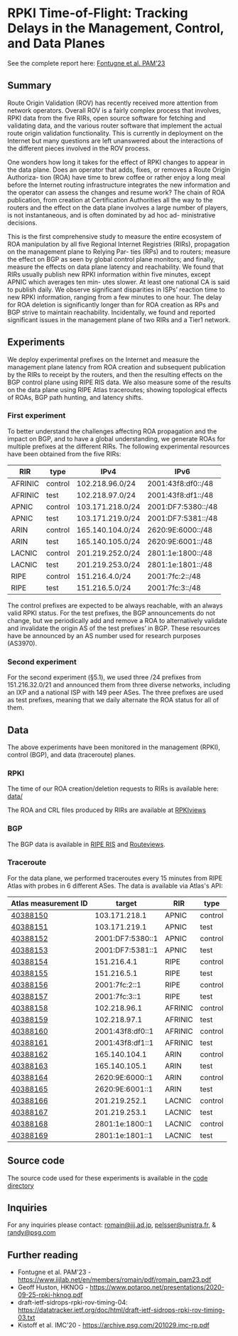 # RPKI Time-of-Flight: Tracking Delays in the Management, Control, and Data Planes

See the complete report here: [Fontugne et al. PAM'23](https://www.iijlab.net/en/members/romain/pdf/romain_pam23.pdf)

## Summary

Route Origin Validation (ROV) has recently received more attention from network
operators. Overall ROV is a fairly complex process that involves, RPKI data from
the five RIRs, open source software for fetching and validating data, and the
various router software that implement the actual route origin validation
functionality.  This is currently in deployment on the Internet but many
questions are left unanswered about the interactions of the different pieces
involved in the ROV process.

One wonders how long it takes for the effect of RPKI changes to appear in the data plane.
Does an operator that adds, fixes, or removes a Route Origin Authoriza-
tion (ROA) have time to brew coffee or rather enjoy a long meal before
the Internet routing infrastructure integrates the new information and
the operator can assess the changes and resume work? The chain of
ROA publication, from creation at Certification Authorities all the way
to the routers and the effect on the data plane involves a large number
of players, is not instantaneous, and is often dominated by ad hoc ad-
ministrative decisions. 

This is the first comprehensive study to measure
the entire ecosystem of ROA manipulation by all five Regional Internet
Registries (RIRs), propagation on the management plane to Relying Par-
ties (RPs) and to routers; measure the effect on BGP as seen by global
control plane monitors; and finally, measure the effects on data plane
latency and reachability. We found that RIRs usually publish new RPKI
information within five minutes, except APNIC which averages ten min-
utes slower. At least one national CA is said to publish daily. We observe
significant disparities in ISPs’ reaction time to new RPKI information,
ranging from a few minutes to one hour. The delay for ROA deletion
is significantly longer than for ROA creation as RPs and BGP strive
to maintain reachability. Incidentally, we found and reported significant
issues in the management plane of two RIRs and a Tier1 network.


## Experiments
We deploy experimental prefixes on the Internet
and measure the management plane latency from ROA creation and subsequent
publication by the RIRs to receipt by the routers, and then the resulting effects
on the BGP control plane using RIPE RIS data. We also measure some of the
results on the data plane using RIPE Atlas traceroutes; showing topological
effects of ROAs, BGP path hunting, and latency shifts.

### First experiment

To better understand the challenges affecting ROA propagation and the impact on BGP, and to have a global understanding, we generate ROAs for multiple prefixes at the different RIRs.
The following experimental resources have been obtained from the five RIRs:

| RIR | type | IPv4 | IPv6 | 
|-----|------|------|------|
| AFRINIC | control | 102.218.96.0/24 | 2001:43f8:df0::/48 |
| AFRINIC | test | 102.218.97.0/24 | 2001:43f8:df1::/48 |
| APNIC | control | 103.171.218.0/24 | 2001:DF7:5380::/48 |
| APNIC | test | 103.171.219.0/24 | 2001:DF7:5381::/48 |
| ARIN | control | 165.140.104.0/24 | 2620:9E:6000::/48 |
| ARIN | test | 165.140.105.0/24 | 2620:9E:6001::/48 |
| LACNIC | control | 201.219.252.0/24 | 2801:1e:1800::/48 |
| LACNIC | test | 201.219.253.0/24 | 2801:1e:1801::/48 |
| RIPE | control | 151.216.4.0/24 | 2001:7fc:2::/48 |
| RIPE | test | 151.216.5.0/24 | 2001:7fc:3::/48 |

The control prefixes are expected to be always reachable, with an always valid RPKI
status. For the test prefixes, the BGP announcements do not change,
but we periodically add and remove a ROA to alternatively validate and invalidate the origin AS of the test prefixes’ in BGP.
These resources have be announced by an AS number used for research purposes (AS3970).

### Second experiment

For the second experiment (§5.1), we used three /24 prefixes from 151.216.32.0/21 and announced them from three diverse
networks, including an IXP and a national ISP with 149 peer ASes. The three
prefixes are used as test prefixes, meaning that we daily alternate the ROA status
for all of them. 

## Data

The above experiments have been monitored in the management (RPKI), control (BGP), and data (traceroute) planes.

### RPKI
The time of our ROA creation/deletion requests to RIRs is available here: [data/](data/)

The ROA and CRL files produced by RIRs are available at [RPKIviews](http://www.rpkiviews.org/)

### BGP
The BGP data is available in [RIPE RIS](https://www.ripe.net/analyse/internet-measurements/routing-information-service-ris) and [Routeviews](https://www.routeviews.org/).

### Traceroute
For the data plane, we performed traceroutes every 15 minutes from RIPE Atlas with probes
in 6 different ASes. The data is available via Atlas's API:

| Atlas measurement ID | target | RIR | type |
|----|--------|-----|------|
[40388150](https://atlas.ripe.net/api/v2/measurements/40388150/results/)| 103.171.218.1 | APNIC | control |
[40388151](https://atlas.ripe.net/api/v2/measurements/40388151/results/)| 103.171.219.1 | APNIC | test |
[40388152](https://atlas.ripe.net/api/v2/measurements/40388152/results/)| 2001:DF7:5380::1 | APNIC | control |
[40388153](https://atlas.ripe.net/api/v2/measurements/40388153/results/)| 2001:DF7:5381::1 | APNIC | test |
[40388154](https://atlas.ripe.net/api/v2/measurements/40388154/results/)| 151.216.4.1 | RIPE | control |
[40388155](https://atlas.ripe.net/api/v2/measurements/40388155/results/)| 151.216.5.1 | RIPE | test |
[40388156](https://atlas.ripe.net/api/v2/measurements/40388156/results/)| 2001:7fc:2::1 | RIPE | control |
[40388157](https://atlas.ripe.net/api/v2/measurements/40388157/results/)| 2001:7fc:3::1 | RIPE | test |
[40388158](https://atlas.ripe.net/api/v2/measurements/40388158/results/)| 102.218.96.1 | AFRINIC | control |
[40388159](https://atlas.ripe.net/api/v2/measurements/40388159/results/)| 102.218.97.1 | AFRINIC | test |
[40388160](https://atlas.ripe.net/api/v2/measurements/40388160/results/)| 2001:43f8:df0::1 | AFRINIC | control |
[40388161](https://atlas.ripe.net/api/v2/measurements/40388161/results/)| 2001:43f8:df1::1 | AFRINIC | test |
[40388162](https://atlas.ripe.net/api/v2/measurements/40388162/results/)| 165.140.104.1 | ARIN | control |
[40388163](https://atlas.ripe.net/api/v2/measurements/40388163/results/)| 165.140.105.1 | ARIN | test |
[40388164](https://atlas.ripe.net/api/v2/measurements/40388164/results/)| 2620:9E:6000::1 | ARIN | control |
[40388165](https://atlas.ripe.net/api/v2/measurements/40388165/results/)| 2620:9E:6001::1 | ARIN | test |
[40388166](https://atlas.ripe.net/api/v2/measurements/40388166/results/)| 201.219.252.1 | LACNIC | control |
[40388167](https://atlas.ripe.net/api/v2/measurements/40388167/results/)| 201.219.253.1 | LACNIC | test |
[40388168](https://atlas.ripe.net/api/v2/measurements/40388168/results/)| 2801:1e:1800::1 | LACNIC | control |
[40388169](https://atlas.ripe.net/api/v2/measurements/40388169/results/)| 2801:1e:1801::1 | LACNIC | test |


## Source code
The source code used for these experiments is available in the [code directory](code/)

## Inquiries
For any inquiries please contact: romain@iij.ad.jp, pelsser@unistra.fr, & randy@psg.com

## Further reading
- Fontugne et al. PAM'23 - https://www.iijlab.net/en/members/romain/pdf/romain_pam23.pdf
- Geoff Huston, HKNOG - https://www.potaroo.net/presentations/2020-09-25-rpki-hknog.pdf
- draft-ietf-sidrops-rpki-rov-timing-04: https://datatracker.ietf.org/doc/html/draft-ietf-sidrops-rpki-rov-timing-03.txt
- Kistoff et al. IMC'20 - https://archive.psg.com/201029.imc-rp.pdf

